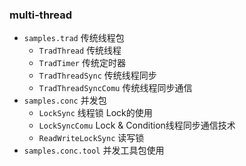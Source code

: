 ### multi-thread

* `samples.trad` 传统线程包 
  * `TradThread` 传统线程
  * `TradTimer` 传统定时器
  * `TradThreadSync` 传统线程同步
  * `TradThreadSyncComu` 传统线程同步通信
* `samples.conc` 并发包
  * `LockSync` 线程锁 Lock的使用
  * `LockSyncComu` Lock & Condition线程同步通信技术
  * `ReadWriteLockSync` 读写锁
* `samples.conc.tool` 并发工具包使用